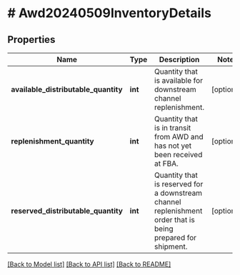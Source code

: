 # # Awd20240509InventoryDetails

## Properties

Name | Type | Description | Notes
------------ | ------------- | ------------- | -------------
**available_distributable_quantity** | **int** | Quantity that is available for downstream channel replenishment. | [optional]
**replenishment_quantity** | **int** | Quantity that is in transit from AWD and has not yet been received at FBA. | [optional]
**reserved_distributable_quantity** | **int** | Quantity that is reserved for a downstream channel replenishment order that is being prepared for shipment. | [optional]

[[Back to Model list]](../../README.md#models) [[Back to API list]](../../README.md#endpoints) [[Back to README]](../../README.md)
